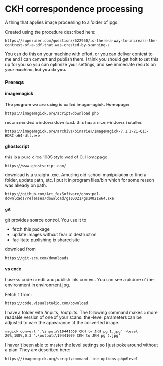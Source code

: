 # CKH correspondence processing

A thing that applies image processing to a folder of jpgs. 

Created using the procedure described here:

    https://superuser.com/questions/622950/is-there-a-way-to-increase-the-contrast-of-a-pdf-that-was-created-by-scanning-a

You can do this on your machine with effort, or you can deliver content to me and I can convert and publish them. I think you should get holt to set this up for you so you can optimize your settings, and see immediate results on your machine, but you do you.

### Prereqs

#### imagemagick

The program we are using is called imagemagick. Homepage:

    https://imagemagick.org/script/download.php

recommended windows download. this has a nice windows installer.

    https://imagemagick.org/archive/binaries/ImageMagick-7.1.1-21-Q16-HDRI-x64-dll.exe

#### ghostscript

this is a pure circa 1985 style wad of C. Homepage:

    https://www.ghostscript.com/

download is a straight .exe. Amusing old-school manipulation to find a folder, update path, etc. I put it in program files/bin which for some reason was already on path.

    https://github.com/ArtifexSoftware/ghostpdl-downloads/releases/download/gs10021/gs10021w64.exe

#### git

git provides source control. You use it to 
* fetch this package
* update images without fear of destruction 
* facilitate publishing to shared site

download from:

    https://git-scm.com/downloads

#### vs code

I use vs code to edit and publish this content. You can see a picture of the environment in environment.jpg.

Fetch it from:

    https://code.visualstudio.com/download
    

I have a folder with /inputs, /outputs. The following command makes a more readable version of one of your scans. the -level parameters can be adjusted to vary the appearance of the converted image. 

    magick convert '.\inputs\19441009 CKH to JKH pg 1.jpg' -level 20%,100%,0.3 '.\outputs\19441009 CKH to JKH pg 1.jpg'

I haven't been able to master the level settings so I just poke around without a plan. They are described here:

    https://imagemagick.org/script/command-line-options.php#level




